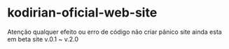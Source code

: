 # kodirian-oficial-web-site
Atenção qualquer efeito ou erro de código não criar pânico site ainda esta em beta site v.0.1 ~ v.2.0

